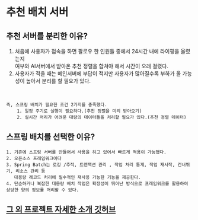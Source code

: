 # 추천 배치 서버

## 추천 서버를 분리한 이유?
1. 처음에 사용자가 접속을 하면 팔로우 한 인원들 중에서 24시간 내에 라이핑을 올렸는지 
    <br>
   여부와 AI서버에서 받아온 추천 정렬을 합쳐야 해서 시간이 오래 걸렸다.
2. 사용자가 적을 때는 메인서버에 부답이 적지만 사용자가 많아질수록 부하가 올 가능성이 높아서 분리를 할 필요가 있다.

<br>

    즉, 스프링 배치가 필요한 조건 2가지를 충족했다.
        1. 일정 주기로 실행이 필요하다.(추천 정렬을 미리 받아오기)
        2. 실시간 처리가 어려운 대량의 데이터들을 처리할 필요가 있다.(추천 정렬 데이터)

## 스프링 배치를 선택한 이유?
    1. 기존에 스프링 서버를 만들어서 사용을 하고 있어서 빠르게 적용이 가능했다.
    2. 오픈소스 프레임워크이다
    3. Spring Batch는 로깅 /추적, 트랜잭션 관리 , 작업 처리 통계, 작업 재시작, 건너뛰기, 리소스 관리 등 
       대용량 레코드 처리에 필수적인 재사용 가능한 기능을 제공한다.
    4. 단순하거나 복잡한 대용량 배치 작업은 확장성이 뛰어난 방식으로 프레임워크를 활용하여 상당한 양의 정보를 처리할 수 있다.
    
## [그 외 프로젝트 자세한 소개 깃허브](https://github.com/MA-Dot-COM/Intro)
